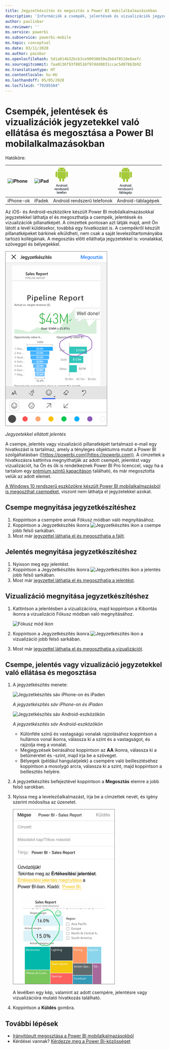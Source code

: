 ```yaml
---
title: Jegyzetkészítés és megosztás a Power BI mobilalkalmazásokban
description: 'Információk a csempék, jelentések és vizualizációk jegyzetekkel való ellátásáról és megosztásáról a Microsoft Power BI iOS- és Android rendszerhez készült mobilalkalmazásaiból. '
author: paulinbar
ms.reviewer: ''
ms.service: powerbi
ms.subservice: powerbi-mobile
ms.topic: conceptual
ms.date: 03/11/2020
ms.author: painbar
ms.openlocfilehash: 5d1a014b32bcb3ce90938659e2b6478518e8aefc
ms.sourcegitcommit: 7aa0136f93f88516f97ddd8031ccac5d07863b92
ms.translationtype: HT
ms.contentlocale: hu-HU
ms.lasthandoff: 05/05/2020
ms.locfileid: "79205504"
---
```

# <a name="annotate-and-share-a-tile-report-or-visual-in-power-bi-mobile-apps"></a>Csempék, jelentések és vizualizációk jegyzetekkel való ellátása és megosztása a Power BI mobilalkalmazásokban
Hatóköre:

| ![iPhone](./media/mobile-annotate-and-share-a-tile-from-the-mobile-apps/iphone-logo-50-px.png) | ![iPad](./media/mobile-annotate-and-share-a-tile-from-the-mobile-apps/ipad-logo-50-px.png) | ![Android rendszerű telefon](./media/mobile-annotate-and-share-a-tile-from-the-mobile-apps/android-phone-logo-50-px.png) | ![Android rendszerű táblagép](./media/mobile-annotate-and-share-a-tile-from-the-mobile-apps/android-tablet-logo-50-px.png) |
|:--- |:--- |:--- |:--- |
| iPhone-ok |iPadek |Android rendszerű telefonok |Android-táblagépek |

Az iOS- és Android-eszközökre készült Power BI mobilalkalmazásokkal jegyzetekkel láthatja el és megoszthatja a csempék, jelentések és vizualizációk pillanatképét. A címzettek pontosan azt látják majd, amit Ön látott a levél küldésekor, továbbá egy hivatkozást is. A csempékről készült pillanatképeket bárkinek elküldheti, nem csak a saját levelezőtartományába tartozó kollégáinak. A megosztás előtt elláthatja jegyzetekkel is: vonalakkal, szöveggel és bélyegekkel.

![Jelentés jegyzetekkel](./media/mobile-annotate-and-share-a-tile-from-the-mobile-apps/power-bi-iphone-annotate.png)

*Jegyzetekkel ellátott jelentés*

A csempe, jelentés vagy vizualizáció pillanatképét tartalmazó e-mail egy hivatkozást is tartalmaz, amely a tényleges objektumra mutat a Power BI szolgáltatásban ([https://powerbi.com](https://powerbi.com)). A címzettek a hivatkozásra kattintva megnyithatják az adott csempét, jelentést vagy vizualizációt, ha Ön és ők is rendelkeznek Power BI Pro licenccel, vagy ha a tartalom egy [prémium szintű kapacitáson](../../service-premium-what-is.md) található, és már megosztotta velük az adott elemet. 

[A Windows 10 rendszerű eszközökre készült Power BI mobilalkalmazásból is megoszthat csempéket](mobile-windows-10-phone-app-get-started.md), viszont nem láthatja el jegyzetekkel azokat.

## <a name="open-a-tile-for-annotating"></a>Csempe megnyitása jegyzetkészítéshez
1. Koppintson a csempére annak Fókusz módban való megnyitásához.
2. Koppintson a Jegyzetkészítés ikonra ![Jegyzetkészítés ikon](./././media/mobile-annotate-and-share-a-tile-from-the-mobile-apps/power-bi-ios-annotate-icon.png) a csempe jobb felső sarkában.
3. Most már [jegyzettel láthatja el és megoszthatja a fájlt](mobile-annotate-and-share-a-tile-from-the-mobile-apps.md#annotate-and-share-the-tile-report-or-visual).

## <a name="open-a-report-for-annotating"></a>Jelentés megnyitása jegyzetkészítéshez
1. Nyisson meg egy jelentést. 
2. Koppintson a Jegyzetkészítés ikonra ![Jegyzetkészítés ikon](./././media/mobile-annotate-and-share-a-tile-from-the-mobile-apps/power-bi-ios-annotate-icon.png) a jelentés jobb felső sarkában.
3. Most már [jegyzettel láthatja el és megoszthatja a jelentést](mobile-annotate-and-share-a-tile-from-the-mobile-apps.md#annotate-and-share-the-tile-report-or-visual).

## <a name="open-a-visual-for-annotating"></a>Vizualizáció megnyitása jegyzetkészítéshez
1. Kattintson a jelentésben a vizualizációra, majd koppintson a Kibontás ikonra a vizualizáció Fókusz módban való megnyitásához. 
   
    ![Fókusz mód ikon](./media/mobile-annotate-and-share-a-tile-from-the-mobile-apps/power-bi-ios-visual-focus-mode.png)
2. Koppintson a Jegyzetkészítés ikonra ![Jegyzetkészítés ikon](./././media/mobile-annotate-and-share-a-tile-from-the-mobile-apps/power-bi-ios-annotate-icon.png) a vizualizáció jobb felső sarkában.
3. Most már [jegyzettel láthatja el és megoszthatja a vizualizációt](mobile-annotate-and-share-a-tile-from-the-mobile-apps.md#annotate-and-share-the-tile-report-or-visual).

## <a name="annotate-and-share-the-tile-report-or-visual"></a>Csempe, jelentés vagy vizualizáció jegyzetekkel való ellátása és megosztása
1. A jegyzetkészítés menete:  
   
   ![Jegyzetkészítés sáv iPhone-on és iPaden](./media/mobile-annotate-and-share-a-tile-from-the-mobile-apps/power-bi-ios-annotation-menu.png)
   
   *A jegyzetkészítés sáv iPhone-on és iPaden*
   
   ![Jegyzetkészítés sáv Android-eszközökön](./media/mobile-annotate-and-share-a-tile-from-the-mobile-apps/power-bi-android-annotate-bar.png)
   
   *A jegyzetkészítés sáv Android-eszközökön*
   
   * Különféle színű és vastagságú vonalak rajzolásához koppintson a hullámos vonal ikonra, válassza ki a színt és a vastagságot, és rajzolja meg a vonalat.  
   * Megjegyzések beírásához koppintson az **AA** ikonra, válassza ki a betűméretet és -színt, majd írja be a szöveget.  
   * Bélyegek (például hangulatjelek) a csempére való beillesztéséhez koppintson a mosolygó arcra, válassza ki a színt, majd koppintson a beillesztés helyére.   
2. A jegyzetkészítés befejeztével koppintson a **Megosztás** elemre a jobb felső sarokban.
3. Nyissa meg a levelezőalkalmazást, írja be a címzettek nevét, és igény szerint módosítsa az üzenetet.  
   
   ![Jegyzetekkel ellátott jelentés egy e-mailben](./media/mobile-annotate-and-share-a-tile-from-the-mobile-apps/power-bi-iphone-annotate-send.png)
   
   A levélben egy kép, valamint az adott csempére, jelentésre vagy vizualizációra mutató hivatkozás található. 
4. Koppintson a **Küldés** gombra.

## <a name="next-steps"></a>További lépések
* [Irányítópult megosztása a Power BI mobilalkalmazásokból](mobile-share-dashboard-from-the-mobile-apps.md)
* Kérdései vannak? [Kérdezze meg a Power BI-közösséget](https://community.powerbi.com/)

